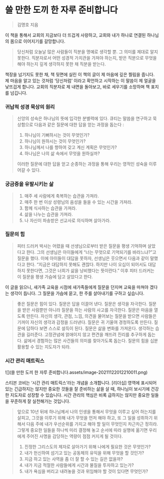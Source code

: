 # 쓸 만한 도끼 한 자루 준비합니다

> 김명호 지음

이 책을 통해서 교회의 지금보다 더 뜨겁게 사랑하고, 교회와 내가 하나로 연결된 하나님의 몸으로 이어지기를 갈망합니다.



> 당신처럼 오늘날 많은 사람들이 직분을 명예로 생각할 뿐. 그 의미를 제대로 알지 못한다. 직분자로서 어떤 성경적 가치관을 가져야 하는지, 받은 직분으로 무엇을 해야 하는지 깊게 생각하지 못한 채 직분을 받는다.

책장을 넘기지도 못한 채, 책 뒷면에 실린 이 책의 글이 제 마음에 깊은 찔림을 줍니다. 제 마음을 알고 있는 것처럼 ‘당신처럼’ 이라고 확언하고 시작하는 이 말씀이 제 얼굴을 낯뜨겁게 합니다.  교회의 직분자로 제 내면을 돌아보고, 바로 세우기를 소망하며 책 표지를 넘깁니다.



### 귀납적 성경 묵상의 원리

> 신앙의 성숙은 하나님의 뜻에 입각한 분별력에 있다. 큐티는 말씀을 연구하고 묵상함으로 다음과 같은 질문에 대한 답을 얻는 과정을 돕는다 : 
>
> 1. 하나님이 기뻐하시는 것이 무엇인가?
> 2. 하나님이 원하시는 것이 무엇인가?
> 3. 하나님께서 나를 향하여 갖고 계신 계획은 무엇인가?
> 4. 하나님은 나의 삶 속에서 무엇을 원하실까?
>
> 이러한 질문에 대한 답을 얻고 순종하는 과정을 통해 우리는 영적인 성숙을 이루어갈 수 있다. 



### 궁금증을 유발시키는 삶

> 1. 매주 세 사람에게 축복하는 습관을 가져라.
> 2. 매주 한 번 이상 성령님의 음성을 들을 수 있는 시간을 가져라. 
> 3. 함께 식사하는 습관을 가져라.
> 4. 삶을 나누는 습관을 가져라.
> 5. 나 자신이 파송받은 선교사로 의식하며 살아가라.



### 질문의 힘

> 피터 드러커 박사는 어렸을 때 선생님으로부터 받은 질문을 평생 기억하며 살았다고 한다. 그의 선생님은 아이들에게 “너는 무엇으로 기억되기를 바라느냐?”고 질문을 했다. 이에 아이들이 대답을 못하자, 선생님은 웃으면서 다음과 같이 말했다고 한다. “지금은 대답하지 못해도 괜찮다. 하지만 나이 오십이 되어서도 대답하지 못한다면, 그것은 너희가 삶을 낭비했다는 뜻이란다.” 이후 피터 드러커는 이 질문을 평생 가슴에 담고 살았다고 한다.

이 글을 읽으니, 새가족 교육을 시점에 새가족들에게 질문을 던지며 교육을 마쳐야 겠다는 생각이 듭니다. 그 질문을 가슴에 묻고, 한 주를 살아내기를 구하고 싶습니다.

> 좋은 질문은 힘이 있다. 질문은 답을 이끌어 낸다. 질문은 생각을 자극한다. 질문을 받은 사람뿐만 아니라 질문을 하는 사람의 사고를 자극한다. 질문은 마음을 열도록 만든다. 자신의 생각, 관점, 느낌, 의견을 물어보는 질문을 받으면 사람들은 기꺼이 자신의 생각과 감정을 드러낸다. 질문은 귀 기울여 경청하도록 만든다. 질문에 답하다 보면 스스로 설득이 된다. 질문은 삶을 변화를 가져온다. 생각하는 습관을 길러준다. 고정관념에 얽애이지 않고 편견을 깨뜨려 진리를 추구하게 돕는다. 삶에서 경험하는 많은 사건들의 의미를 찾아가도록 돕는다. 질문의 힘을 십분 활용할 수 있는 지도자가 되라. 



### 시간 관리 매트릭스
![](쓸 만한 도끼 한 자루 준비합니다.assets/image-20211122012210011.png)

스티븐 코비는 ‘시간 관리 매트릭스’라는 개념을 소개합니다. [리더십] 영역에 표시되어 있는 긴급하지는 않지만 중요한 것들을 잘 준비하는 삶을 살 때, 하나님이 보시기에 건강한 지도자로 성장할 수 있습니다. 시간 관리의 핵심은 비록 급하지는 않지만 중요한 일들을 꾸준하게 잘 실천해가는 것입니다.

> 앞으로 10년 뒤에 하나님께서 나의 인생을 통해서 무엇을 이루고 싶어 하는지를 살피고, 그것을 이루기 위해 내가 무엇을 먼저 해야 하고, 또 그 일을 성취하기 위해서 다음 주에 내가 우선순위를 가지고 해야 할 일이 무엇인지 차근차근 정히라. 그렇게 중요한 일들을 하나씩 미리 결정해 놓고 순서에 따라 실행에 옮기면 우리에게 주어진 사명을 감당하는 역량이 점점 커지게 될 것이다.
>
> 1. 진정한 그리스도의 제자로 살아가기 위해 나에게 필요한 것은 무엇인가?
> 2. 내가 헌신하여 섬기고 있는 공동체의 유익을 위해 무엇을 할 것인가?
> 3. 지금 하고 있는 사역을 좀 더 잘 할 수 있는 길은 없을까?
> 4. 내가 지금 적절한 사람들에게 시간과 물질을 투자하고 있는가?
> 5. 내가 욕심을 버리고 내려놓을 것과 위임해야 할 것이 있다면 무엇인가?

